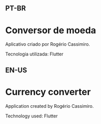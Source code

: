 ## PT-BR
# Conversor de moeda

Aplicativo criado por Rogério Cassimiro.

Tecnologia utilizada: Flutter


## EN-US
# Currency converter

Application created by Rogério Cassimiro.

Technology used: Flutter
